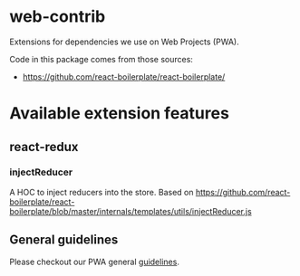 # web-contrib
Extensions for dependencies we use on Web Projects (PWA).

Code in this package comes from those sources:
- https://github.com/react-boilerplate/react-boilerplate/

# Available extension features

## react-redux

### injectReducer

A HOC to inject reducers into the store. 
Based on https://github.com/react-boilerplate/react-boilerplate/blob/master/internals/templates/utils/injectReducer.js

## General guidelines

Please checkout our PWA general [guidelines](guidelines.md).
